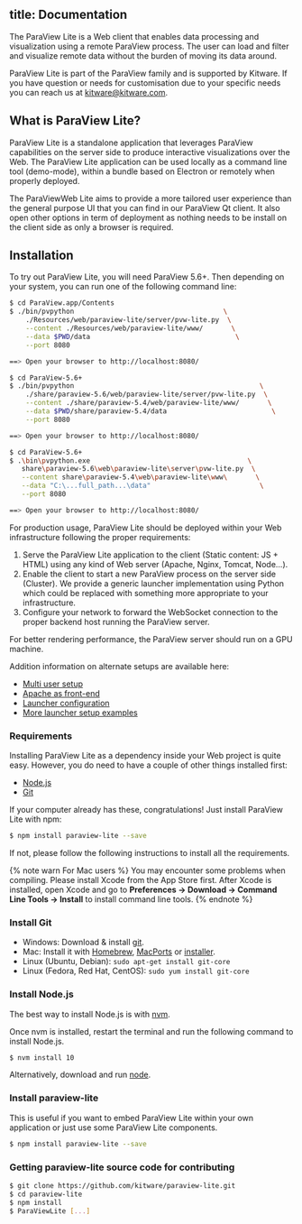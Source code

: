 title: Documentation
---

The ParaView Lite is a Web client that enables data processing and visualization using a remote ParaView process. The user can load and filter and visualize remote data without the burden of moving its data around.

ParaView Lite is part of the ParaView family and is supported by Kitware. If you have question or needs for customisation due to your specific needs you can reach us at kitware@kitware.com.

## What is ParaView Lite?

ParaView Lite is a standalone application that leverages ParaView capabilities on the server side to produce interactive visualizations over the Web. The ParaView Lite application can be used locally as a command line tool (demo-mode), within a bundle based on Electron or remotely when properly deployed.

The ParaViewWeb Lite aims to provide a more tailored user experience than the general purpose UI that you can find in our ParaView Qt client. It also open other options in term of deployment as nothing needs to be install on the client side as only a browser is required.

## Installation

To try out ParaView Lite, you will need ParaView 5.6+. Then depending on your system, you can run one of the following command line:


```sh macOS
$ cd ParaView.app/Contents
$ ./bin/pvpython                                     \
    ./Resources/web/paraview-lite/server/pvw-lite.py  \
    --content ./Resources/web/paraview-lite/www/       \
    --data $PWD/data                                    \
    --port 8080

==> Open your browser to http://localhost:8080/
```

```sh Linux
$ cd ParaView-5.6+
$ ./bin/pvpython                                              \
    ./share/paraview-5.6/web/paraview-lite/server/pvw-lite.py  \
    --content ./share/paraview-5.4/web/paraview-lite/www/       \
    --data $PWD/share/paraview-5.4/data                          \
    --port 8080

==> Open your browser to http://localhost:8080/
```

```sh Windows
$ cd ParaView-5.6+
$ .\bin\pvpython.exe                                       \
   share\paraview-5.6\web\paraview-lite\server\pvw-lite.py  \
   --content share\paraview-5.4\web\paraview-lite\www\       \
   --data "C:\...full_path...\data"                           \
   --port 8080

==> Open your browser to http://localhost:8080/
```


For production usage, ParaView Lite should be deployed within your Web infrastructure following the proper requirements:

1) Serve the ParaView Lite application to the client (Static content: JS + HTML) using any kind of Web server (Apache, Nginx, Tomcat, Node...).
2) Enable the client to start a new ParaView process on the server side (Cluster). We provide a generic launcher implementation using Python which could be replaced with something more appropriate to your infrastructure.
3) Configure your network to forward the WebSocket connection to the proper backend host running the ParaView server.

For better rendering performance, the ParaView server should run on a GPU machine.

Addition information on alternate setups are available here:

- [Multi user setup](multi_user_setup.html)
- [Apache as front-end](apache_front_end.html)
- [Launcher configuration](python_launcher.html)
- [More launcher setup examples](launching_examples.html)

### Requirements

Installing ParaView Lite as a dependency inside your Web project is quite easy. However, you do need to have a couple of other things installed first:

- [Node.js](http://nodejs.org/)
- [Git](http://git-scm.com/)

If your computer already has these, congratulations! Just install ParaView Lite with npm:

``` bash
$ npm install paraview-lite --save
```

If not, please follow the following instructions to install all the requirements.

{% note warn For Mac users %}
You may encounter some problems when compiling. Please install Xcode from the App Store first. After Xcode is installed, open Xcode and go to **Preferences -> Download -> Command Line Tools -> Install** to install command line tools.
{% endnote %}

### Install Git

- Windows: Download & install [git](https://git-scm.com/download/win).
- Mac: Install it with [Homebrew](http://mxcl.github.com/homebrew/), [MacPorts](http://www.macports.org/) or [installer](http://sourceforge.net/projects/git-osx-installer/).
- Linux (Ubuntu, Debian): `sudo apt-get install git-core`
- Linux (Fedora, Red Hat, CentOS): `sudo yum install git-core`

### Install Node.js

The best way to install Node.js is with [nvm](https://github.com/creationix/nvm).

Once nvm is installed, restart the terminal and run the following command to install Node.js.

``` bash
$ nvm install 10
```

Alternatively, download and run [node](http://nodejs.org/).

### Install paraview-lite

This is useful if you want to embed ParaView Lite within your own application or just use some ParaView Lite components.

``` bash
$ npm install paraview-lite --save
```

### Getting paraview-lite source code for contributing

``` bash
$ git clone https://github.com/kitware/paraview-lite.git
$ cd paraview-lite
$ npm install
$ ParaViewLite [...]
```
